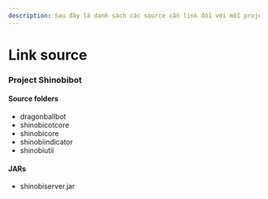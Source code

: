 ```yaml
---
description: Sau đây là danh sách các source cần link đối với mỗi project
---
```


# Link source

### Project Shinobibot

#### Source folders

* dragonballbot
* shinobicotcore
* shinobicore
* shinobiindicator
* shinobiutil

#### JARs&#x20;

* shinobiserver.jar

